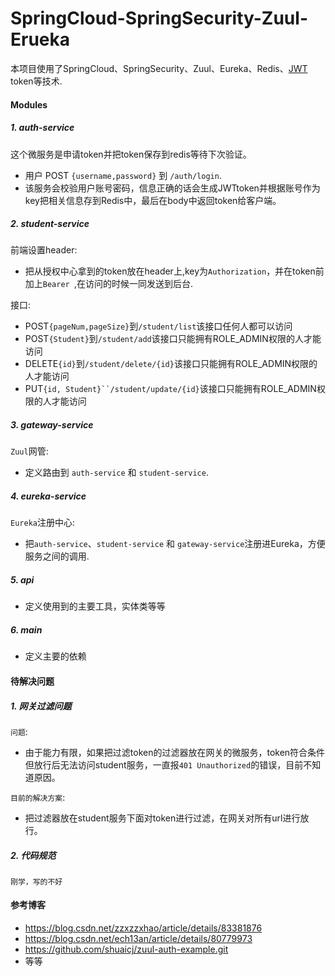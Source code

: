 # SpringCloud-SpringSecurity-Zuul-Erueka

本项目使用了SpringCloud、SpringSecurity、Zuul、Eureka、Redis、[JWT](https://jwt.io/introduction/) token等技术.

#### Modules

##### 1. **auth-service**
这个微服务是申请token并把token保存到redis等待下次验证。
- 用户 POST `{username,password}` 到 `/auth/login`.
- 该服务会校验用户账号密码，信息正确的话会生成JWTtoken并根据账号作为key把相关信息存到Redis中，最后在body中返回token给客户端。

##### 2. **student-service**
前端设置header:
- 把从授权中心拿到的token放在header上,key为`Authorization`，并在token前加上`Bearer `,在访问的时候一同发送到后台.

接口:
- POST`{pageNum,pageSize}`到`/student/list`该接口任何人都可以访问
- POST`{Student}`到`/student/add`该接口只能拥有ROLE_ADMIN权限的人才能访问
- DELETE`{id}`到`/student/delete/{id}`该接口只能拥有ROLE_ADMIN权限的人才能访问
- PUT`{id, Student}``/student/update/{id}`该接口只能拥有ROLE_ADMIN权限的人才能访问
 
##### 3. **gateway-service**
`Zuul`网管:
- 定义路由到 `auth-service` 和 `student-service`.

##### 4. **eureka-service**
`Eureka`注册中心:
- 把`auth-service`、`student-service` 和 `gateway-service`注册进Eureka，方便服务之间的调用.

##### 5. **api**
- 定义使用到的主要工具，实体类等等

##### 6. **main**
- 定义主要的依赖

#### 待解决问题

##### 1. 网关过滤问题

`问题`:
- 由于能力有限，如果把过滤token的过滤器放在网关的微服务，token符合条件但放行后无法访问student服务，一直报`401 Unauthorized`的错误，目前不知道原因。

`目前的解决方案`:
- 把过滤器放在student服务下面对token进行过滤，在网关对所有url进行放行。

##### 2. 代码规范
```
刚学，写的不好
```

#### 参考博客

- https://blog.csdn.net/zzxzzxhao/article/details/83381876
- https://blog.csdn.net/ech13an/article/details/80779973
- https://github.com/shuaicj/zuul-auth-example.git
- 等等
